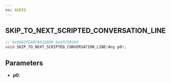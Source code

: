 ```yaml
---
ns: AUDIO
---
```

## SKIP_TO_NEXT_SCRIPTED_CONVERSATION_LINE

```c
// 0x9663FE6B7A61EB00 0x85C98304
void SKIP_TO_NEXT_SCRIPTED_CONVERSATION_LINE(Any p0);
```

## Parameters
* **p0**:
